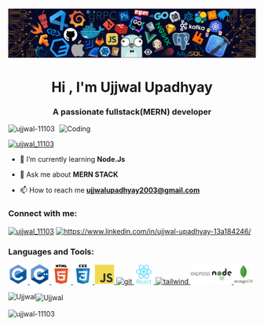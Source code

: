 ![Ujjwal Upadhyay](https://raw.githubusercontent.com/ujjwal-11103/ujjwal-11103/master/github-banner.png)


<h1 align="center">Hi <img src="https://user-images.githubusercontent.com/72618584/136240367-bbd513b9-ca0a-4fba-985e-8aec33b26f2e.gif" width ="35" alt "#">, I'm Ujjwal Upadhyay</h1>
<h3 align="center">A passionate fullstack(MERN) developer</h3>
<img align="right" alt="Coding" width="400" src="https://raw.githubusercontent.com/gist/vininjr/d29bb07bdadb41e4b0923bc8fa748b1a/raw/88f20c9d749d756be63f22b09f3c4ac570bc5101/programming.gif">
<p align="left"> <img src="https://komarev.com/ghpvc/?username=ujjwal-11103&label=Profile%20views&color=0e75b6&style=flat" alt="ujjwal-11103" /> </p>

<p align="left"> <a href="https://twitter.com/ujjwal_11103" target="blank"><img src="https://img.shields.io/twitter/follow/ujjwal_11103?logo=twitter&style=for-the-badge" alt="ujjwal_11103" /></a> </p>

- 🌱 I’m currently learning **Node.Js**

- 💬 Ask me about **MERN STACK**

- 📫 How to reach me **ujjwalupadhyay2003@gmail.com**

<h3 align="left">Connect with me:</h3>
<p align="left">
  
<a href="https://twitter.com/ujjwal_11103" target="blank"><img align="center" src="https://raw.githubusercontent.com/rahuldkjain/github-profile-readme-generator/master/src/images/icons/Social/twitter.svg" alt="ujjwal_11103" height="30" width="40" /></a>
<a href="https://linkedin.com/in/ujjwal-upadhyay-13a184246/" target="blank"><img align="center" src="https://raw.githubusercontent.com/rahuldkjain/github-profile-readme-generator/master/src/images/icons/Social/linked-in-alt.svg" alt="https://www.linkedin.com/in/ujjwal-upadhyay-13a184246/" height="30" width="40" /></a>
</p>

<h3 align="left">Languages and Tools:</h3>

<p align="left"> <a href="https://www.cprogramming.com/" target="_blank" rel="noreferrer"> <img src="https://raw.githubusercontent.com/devicons/devicon/master/icons/c/c-original.svg" alt="c" width="40" height="40"/> </a>
<a href="https://www.w3schools.com/cpp/" target="_blank" rel="noreferrer"> <img src="https://raw.githubusercontent.com/devicons/devicon/master/icons/cplusplus/cplusplus-original.svg" alt="cplusplus" width="40" height="40"/> </a>
 <a href="https://www.w3.org/html/" target="_blank" rel="noreferrer"> <img src="https://raw.githubusercontent.com/devicons/devicon/master/icons/html5/html5-original-wordmark.svg" alt="html5" width="40" height="40"/> </a>
<a href="https://www.w3schools.com/css/" target="_blank" rel="noreferrer"> <img src="https://raw.githubusercontent.com/devicons/devicon/master/icons/css3/css3-original-wordmark.svg" alt="css3" width="40" height="40"/> </a> </a>
<a href="https://developer.mozilla.org/en-US/docs/Web/JavaScript" target="_blank" rel="noreferrer"> <img src="https://raw.githubusercontent.com/devicons/devicon/master/icons/javascript/javascript-original.svg" alt="javascript" width="40" height="40"/> </a>
<a href="https://git-scm.com/" target="_blank" rel="noreferrer"> <img src="https://www.vectorlogo.zone/logos/git-scm/git-scm-icon.svg" alt="git" width="40" height="40"/> </a> 
  <a href="https://reactjs.org/" target="_blank" rel="noreferrer"> <img src="https://raw.githubusercontent.com/devicons/devicon/master/icons/react/react-original-wordmark.svg" alt="react" width="40" height="40"/> </a>
<a href="https://tailwindcss.com/" target="_blank" rel="noreferrer"> <img src="https://www.vectorlogo.zone/logos/tailwindcss/tailwindcss-icon.svg" alt="tailwind" width="40" height="40"/> </a>
 <a href="https://expressjs.com" target="_blank" rel="noreferrer"> <img src="https://raw.githubusercontent.com/devicons/devicon/master/icons/express/express-original-wordmark.svg" alt="express" width="40" height="40"/></a>
  <a href="https://nodejs.org" target="_blank" rel="noreferrer"> <img src="https://raw.githubusercontent.com/devicons/devicon/master/icons/nodejs/nodejs-original-wordmark.svg" alt="nodejs" width="40" height="40"/> </a>  
<a href="https://www.mongodb.com/" target="_blank" rel="noreferrer"> <img src="https://raw.githubusercontent.com/devicons/devicon/master/icons/mongodb/mongodb-original-wordmark.svg" alt="mongodb" width="40" height="40"/> </a>

</p>


  <img align="left" src="https://github-readme-stats.vercel.app/api/top-langs?username=ujjwal-11103&show_icons=true&locale=en&layout=compact&langs_count=8" alt="Ujjwal" />  
  <img align="center" src="https://github-readme-stats.vercel.app/api?username=ujjwal-11103&show_icons=true&count_private=true&hide_rank=true" alt="Ujjwal" />
</p>




<p><img align="center" src="https://github-readme-streak-stats.herokuapp.com/?user=ujjwal-11103" alt="ujjwal-11103" /></p>




